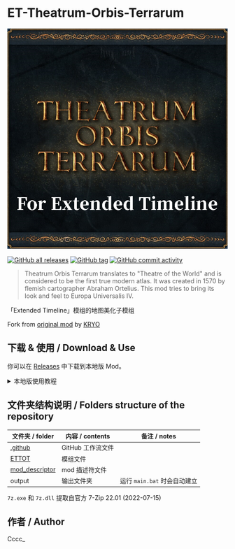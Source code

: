 # ET-Theatrum-Orbis-Terrarum

![thumbnail](thumbnail.jpg)

[![GitHub all releases](https://img.shields.io/github/downloads/Cccc-owo/ET-Theatrum-Orbis-Terrarum/total?label=GitHub%20downloads&style=flat-square)](https://github.com/Cccc-owo/ET-Theatrum-Orbis-Terrarum/releases)
[![GitHub tag](https://img.shields.io/github/v/release/Cccc-owo/ET-Theatrum-Orbis-Terrarum?sort=semver&style=flat-square)](https://github.com/Cccc-owo/ET-Theatrum-Orbis-Terrarum/tags)
[![GitHub commit activity](https://img.shields.io/github/commit-activity/m/Cccc-owo/ET-Theatrum-Orbis-Terrarum?style=flat-square)](https://github.com/Cccc-owo/ET-Theatrum-Orbis-Terrarum/graphs/commit-activity)

> Theatrum Orbis Terrarum translates to "Theatre of the World" and is considered to be the first true modern atlas. It was created in 1570 by flemish cartographer Abraham Ortelius. This mod tries to bring its look and feel to Europa Universalis IV.

「Extended Timeline」模组的地图美化子模组

Fork from [original mod](https://steamcommunity.com/sharedfiles/filedetails/?id=570256235) by [KRYO](https://steamcommunity.com/id/KRY0777)

## 下载 & 使用 / Download & Use

你可以在 [Releases](https://github.com/Cccc-owo/ET-Theatrum-Orbis-Terrarum/releases) 中下载到本地版 Mod。

<details><summary>本地版使用教程</summary>

下载 [Releases](https://github.com/Cccc-owo/ET-Theatrum-Orbis-Terrarum/releases/latest) 中的 ```mod.zip```，原样解压 ```mod.zip``` 至 ```文档 > Paradox Interactive > Europa Universalis IV > mod``` 目录下。打开启动器 ```dowser.exe```（正版玩家直接启动游戏相当于打开启动器），在**边栏**的**播放集**一页中，点击右上角的**添加更多 MOD**，将本模组加入播放集。接着确保本模组启用的情况下，启用需要的其他模组，并将本模组置于 ET 之下，返回主页开始游戏即可。

等待更新...

</details>

## 文件夹结构说明 / Folders structure of the repository

|文件夹 / folder|内容 / contents|备注 / notes|
|--------------|---------------|-----------|
|[.github](.github)|GitHub 工作流文件||
|[ETTOT](ETTOT)|模组文件||
|[mod_descriptor](mod_descriptor)|mod 描述符文件||
|output|输出文件夹|运行 ```main.bat``` 时会自动建立|

```7z.exe``` 和 ```7z.dll``` 提取自官方 7-Zip 22.01 (2022-07-15)

## 作者 / Author

Cccc_
